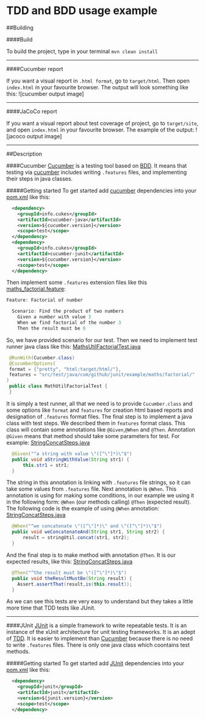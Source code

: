 # TDD and BDD usage example

##Building

####Build

To build the project, type in your terminal `mvn clean install`

___

####Cucumber report

If you want a visual report in `.html format`, go to `target/html`.
Then open `index.html` in your favourite browser.
The output will look something like this:
![cucumber output image]

___

####JaCoCo report

If you want a visual report about test coverage of project, go to `target/site`, and open 
`index.html` in your favourite browser.
The example of the output:
![jacoco output image]

___




##Description

####Cucumber
[Cucumber](https://cucumber.io/) is a testing tool based on [BDD](https://en.wikipedia.org/wiki/Behavior-driven_development). It means that testing via [cucumber](https://cucumber.io/) includes writing `.features` files, and implementing their steps in java classes.


#####Getting started
To get started add [cucumber](https://cucumber.io/) dependencies into your [pom.xml](https://github.com/vlsidlyarevich/JUnit-example/blob/master/pom.xml#L71-L82) like this:
```xml
  <dependency>
    <groupId>info.cukes</groupId>
    <artifactId>cucumber-java</artifactId>
    <version>${cucumber.version}</version>
    <scope>test</scope>
  </dependency>
  <dependency>
    <groupId>info.cukes</groupId>
    <artifactId>cucumber-junit</artifactId>
    <version>${cucumber.version}</version>
    <scope>test</scope>
  </dependency>
```
Then implement some `.features` extension files like this [maths_factorial.feature](https://github.com/vlsidlyarevich/JUnit-example/blob/master/src/test/java/com/github/junit/example/maths/factorial/maths_factorial.feature):
```java
Feature: Factorial of number

  Scenario: Find the product of two numbers
    Given a number with value 3
    When we find factorial of the number 3
    Then the result must be 6
```
So, we have provided scenario for our test. Then we need to implement test runner java class like this:
[MathsUtilFactorialTest.java](https://github.com/vlsidlyarevich/JUnit-example/blob/master/src/test/java/com/github/junit/example/maths/factorial/MathUtilFactorialTest.java)
```java
 @RunWith(Cucumber.class)
 @CucumberOptions(
 format = {"pretty", "html:target/html/"},
 features = "src/test/java/com/github/junit/example/maths/factorial/"
)
 public class MathUtilFactorialTest {
 }
```
It is simply a test runner, all that we need is to provide `Cucumber.class` and some options like `format` and `features` for creation html based reports and designation of `.features` format files.
The final step is to implement a java class with test steps. We described them in `features` format class. This class will contain some annotations like `@Given`,`@When` and `@Then`. 
Annotation `@Given` means that method should take some parameters for test.
For example:
[StringConcatSteps.java](https://github.com/vlsidlyarevich/JUnit-example/blob/master/src/test/java/com/github/junit/example/strings/concat/StringsConcatSteps.java#L21-L24)
```java
  @Given("^a string with value \"([^\"]*)\"$")
  public void aStringWithValue(String str1) {
      this.str1 = str1;
  }
```
The string in this annotation is linking with `.features` file strings, so it can take some values from `.features` file.
Next annotation is `@When`. This annotation is using for making some conditions, in our example we using it in the following form: `@When` (our methods calling) `@Then` (expected result). The following code is the example of using `@When` annotation:
[StringConcatSteps.java](https://github.com/vlsidlyarevich/JUnit-example/blob/master/src/test/java/com/github/junit/example/strings/concat/StringsConcatSteps.java#L26-L29)
```java
  @When("^we concatenate \"([^\"]*)\" and \"([^\"]*)\"$")
  public void weConcatenateAnd(String str1, String str2) {
      result = stringUtil.concat(str1, str2);
  }
```
And the final step is to make method with annotation `@Then`. It is our expected results, like this:
[StringConcatSteps.java](https://github.com/vlsidlyarevich/JUnit-example/blob/master/src/test/java/com/github/junit/example/strings/concat/StringsConcatSteps.java#L31-L34)
```java
  @Then("^the result must be \"([^\"]*)\"$")
  public void theResultMustBe(String result) {
    Assert.assertThat(result,is(this.result));
  }
```
As we can see this tests are very easy to understand but they takes a little more time that TDD tests like JUnit.

___

####JUnit
[JUnit](http://junit.org/junit4/) is a simple framework to write repeatable tests. It is an instance of the xUnit architecture for unit testing frameworks. It is an adept of  [TDD](https://en.wikipedia.org/wiki/Test-driven_development). It is easier to implement than [Cucumber](https://cucumber.io/) because there is no need to write `.features` files. There is only one java class which coontains test methods. 

#####Getting started
To get started add [JUnit](http://junit.org/junit4/) dependencies into your [pom.xml](https://github.com/vlsidlyarevich/JUnit-example/blob/master/pom.xml#L65-L70) like this:
```xml
  <dependency>
    <groupId>junit</groupId>
    <artifactId>junit</artifactId>
    <version>${junit.version}</version>
    <scope>test</scope>
  </dependency>
```

